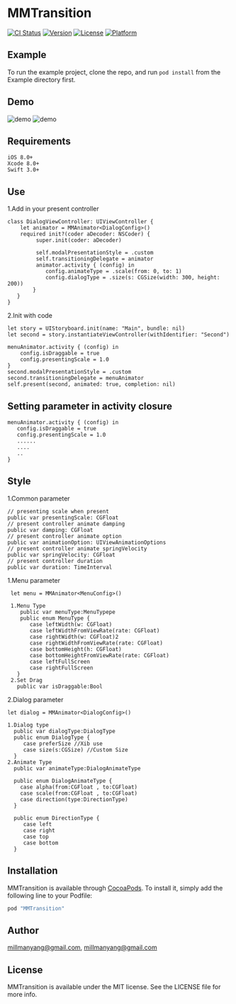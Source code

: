 # MMTransition

[![CI Status](http://img.shields.io/travis/millmanyang@gmail.com/MMTransition.svg?style=flat)](https://travis-ci.org/millmanyang@gmail.com/MMTransition)
[![Version](https://img.shields.io/cocoapods/v/MMTransition.svg?style=flat)](http://cocoapods.org/pods/MMTransition)
[![License](https://img.shields.io/cocoapods/l/MMTransition.svg?style=flat)](http://cocoapods.org/pods/MMTransition)
[![Platform](https://img.shields.io/cocoapods/p/MMTransition.svg?style=flat)](http://cocoapods.org/pods/MMTransition)

## Example

To run the example project, clone the repo, and run `pod install` from the Example directory first.
## Demo
![demo](https://github.com/MillmanY/MMTransition/blob/master/demo/dialog.gif)
![demo](https://github.com/MillmanY/MMTransition/blob/master/demo/menu.gif)

## Requirements
    iOS 8.0+
    Xcode 8.0+
    Swift 3.0+
## Use
1.Add in your present controller
  
    class DialogViewController: UIViewController {
        let animator = MMAnimator<DialogConfig>()
        required init?(coder aDecoder: NSCoder) {
             super.init(coder: aDecoder)

             self.modalPresentationStyle = .custom
             self.transitioningDelegate = animator
             animator.activity { (config) in
                config.animateType = .scale(from: 0, to: 1)
                config.dialogType = .size(s: CGSize(width: 300, height: 200))
            }
       }
    }
2.Init with code

    let story = UIStoryboard.init(name: "Main", bundle: nil)
    let second = story.instantiateViewController(withIdentifier: "Second")
        
    menuAnimator.activity { (config) in
        config.isDraggable = true
        config.presentingScale = 1.0
    }
    second.modalPresentationStyle = .custom
    second.transitioningDelegate = menuAnimator
    self.present(second, animated: true, completion: nil)

## Setting parameter in activity closure
    menuAnimator.activity { (config) in
       config.isDraggable = true
       config.presentingScale = 1.0
       ......
       ....
       ..
    } 
## Style
1.Common parameter
    
    // presenting scale when present
    public var presentingScale: CGFloat
    // present controller animate damping
    public var damping: CGFloat
    // present controller animate option
    public var animationOption: UIViewAnimationOptions
    // present controller animate springVelocity
    public var springVelocity: CGFloat
    // present controller duration
    public var duration: TimeInterval

1.Menu parameter
     
     let menu = MMAnimator<MenuConfig>()
     
     1.Menu Type
        public var menuType:MenuTypepe 
        public enum MenuType {
           case leftWidth(w: CGFloat)
           case leftWidthFromViewRate(rate: CGFloat)
           case rightWidth(w: CGFloat)2
           case rightWidthFromViewRate(rate: CGFloat)
           case bottomHeight(h: CGFloat)
           case bottomHeightFromViewRate(rate: CGFloat)
           case leftFullScreen
           case rightFullScreen  
       }
     2.Set Drag
       public var isDraggable:Bool
     
2.Dialog parameter
  
    let dialog = MMAnimator<DialogConfig>()
    
    1.Dialog type
      public var dialogType:DialogType
      public enum DialogType {
         case preferSize //Xib use
         case size(s:CGSize) //Custom Size
      }
    2.Animate Type
      public var animateType:DialogAnimateType
      
      public enum DialogAnimateType {
        case alpha(from:CGFloat , to:CGFloat)
        case scale(from:CGFloat , to:CGFloat)
        case direction(type:DirectionType)
      }
     
      public enum DirectionType {
         case left
         case right
         case top
         case bottom
      }
## Installation

MMTransition is available through [CocoaPods](http://cocoapods.org). To install
it, simply add the following line to your Podfile:

```ruby
pod "MMTransition"
```

## Author

millmanyang@gmail.com, millmanyang@gmail.com

## License

MMTransition is available under the MIT license. See the LICENSE file for more info.
